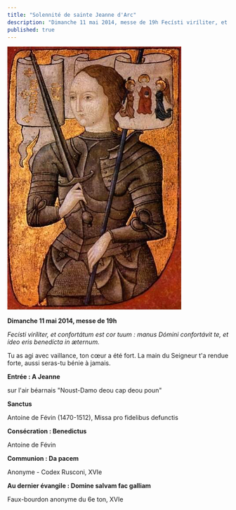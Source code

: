 ```yaml
---
title: "Solennité de sainte Jeanne d'Arc"
description: "Dimanche 11 mai 2014, messe de 19h Fecísti viríliter, et confortátum est cor tuum : manus Dómini confortávit te, et ídeo eris benedícta in æternum. Tu as agi avec vaillance, ton cœur a été fort. La main du Seigneur t’a rendue forte, aussi seras-tu bénie..."
published: true
---
```



![](/images/2014-05-24-jeanne-d-arc.jpg)

**Dimanche 11 mai 2014, messe de 19h**

*Fecísti viríliter, et confortátum est cor tuum : manus Dómini confortávit te, et ídeo eris benedícta in æternum.*

Tu as agi avec vaillance, ton cœur a été fort. La main du Seigneur t'a rendue forte, aussi seras-tu bénie à jamais.

**Entrée : A Jeanne**

sur l'air béarnais "Noust-Damo deou cap deou poun"

**Sanctus**

Antoine de Févin (1470-1512), Missa pro fidelibus defunctis

**Consécration : Benedictus**

Antoine de Févin

**Communion : Da pacem**

Anonyme - Codex Rusconi, XVIe

**Au dernier évangile : Domine salvam fac galliam**

Faux-bourdon anonyme du 6e ton, XVIe